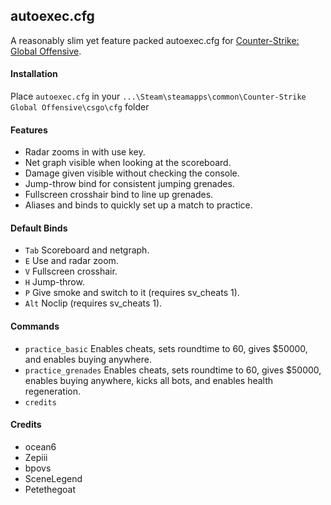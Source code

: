 ## autoexec.cfg
A reasonably slim yet feature packed autoexec.cfg for [Counter-Strike: Global Offensive](http://counter-strike.net).

#### Installation
Place `autoexec.cfg` in your `...\Steam\steamapps\common\Counter-Strike Global Offensive\csgo\cfg` folder

#### Features
- Radar zooms in with use key.
- Net graph visible when looking at the scoreboard.
- Damage given visible without checking the console.
- Jump-throw bind for consistent jumping grenades.
- Fullscreen crosshair bind to line up grenades.
- Aliases and binds to quickly set up a match to practice.

#### Default Binds
- `Tab` Scoreboard and netgraph.
- `E` Use and radar zoom.
- `V` Fullscreen crosshair.
- `H` Jump-throw.
- `P` Give smoke and switch to it (requires sv_cheats 1).
- `Alt` Noclip (requires sv_cheats 1).

#### Commands
- `practice_basic` Enables cheats, sets roundtime to 60, gives $50000, and enables buying anywhere.
- `practice_grenades` Enables cheats, sets roundtime to 60, gives $50000, enables buying anywhere, kicks all bots, and enables health regeneration.
- `credits`

#### Credits
- ocean6
- Zepiii
- bpovs
- SceneLegend
- Petethegoat
